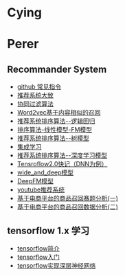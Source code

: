 # Cying


# Perer

## Recommander System

- [github 常见指令](./Perper/blogs/github指令.md)
- [推荐系统大致](./Perper/blogs/推荐系统大致.md)
- [协同过滤算法](./Perper/blogs/协同过滤算法.md)
- [Word2vec基于内容相似的召回](./Perper/blogs/Word2vec基于内容相似的召回.md)
- [推荐系统排序算法--逻辑回归](./Perper/blogs/推荐系统排序算法--逻辑回归.md)
- [排序算法-线性模型-FM模型](./Perper/blogs/排序算法-线性模型-FM模型.md)
- [推荐系统排序算法--树模型](./Perper/blogs/推荐系统排序算法--树模型.md)
- [集成学习](./Perper/blogs/集成学习.md)
- [推荐系统排序算法--深度学习模型](./Perper/blogs/推荐系统排序算法--深度学习模型.md)
- [Tensroflow2.0快记（DNN为例）](./Perper/blogs/TensorFlow2.0快记.md)
- [wide_and_deep模型](./Perper/blogs/wide_and_deep模型.md)
- [DeepFM模型](./Perper/blogs/DeepFM模型.md)
- [youtube推荐系统](./Perper/blogs/youtube推荐系统.md)
- [基于电商平台的商品召回赛题分析(一)](./Perper/blogs/基于电商平台的商品召回赛题分析(一).md)
- [基于电商平台的商品召回数据分析(二)](./Perper/blogs/基于电商平台的商品召回数据分析(二).md)


## tensorflow 1.x 学习

- [tensorflow简介](./Perper/blogs/tensorflow简介.md)
- [tensorflow入门](./Perper/blogs/tensorflow入门.md)
- [tensorflow实现深层神经网络](./Perper/blogs/tensorflow实现深层神经网络.md)
